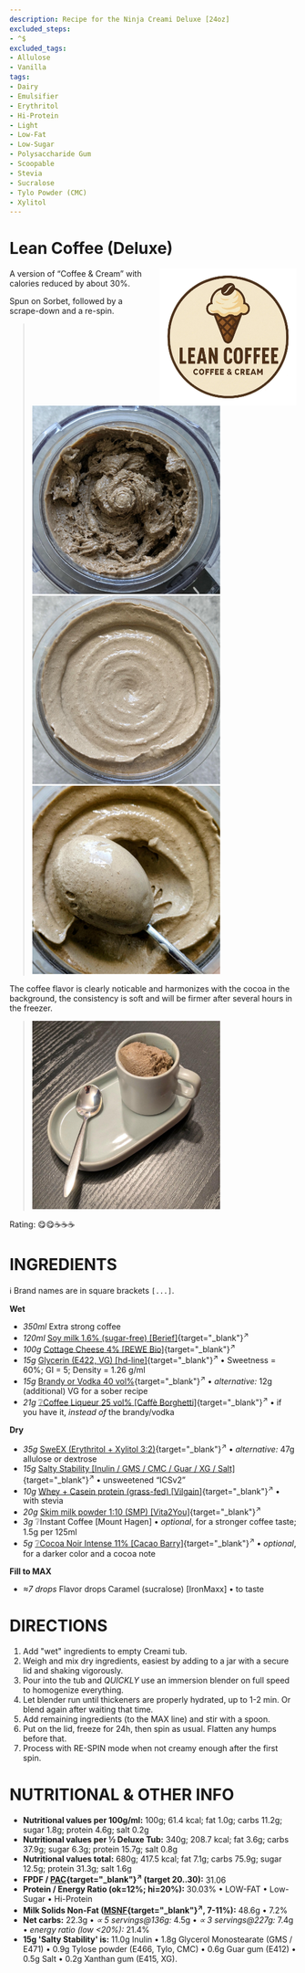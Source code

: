 ```yaml
---
description: Recipe for the Ninja Creami Deluxe [24oz]
excluded_steps:
- ^$
excluded_tags:
- Allulose
- Vanilla
tags:
- Dairy
- Emulsifier
- Erythritol
- Hi-Protein
- Light
- Low-Fat
- Low-Sugar
- Polysaccharide Gum
- Scoopable
- Stevia
- Sucralose
- Tylo Powder (CMC)
- Xylitol
---
```

# Lean Coffee (Deluxe)
<img style="float: right; margin-left: 1.5em;" width=240 alt="Logo" src="logo-lean-coffee.png" />

A version of “Coffee & Cream” with calories reduced by about 30%.

Spun on Sorbet, followed by a scrape-down and a re-spin.

> <img width=330 alt="After Sorbet" src="Lean-Coffee_2025-08-29_1.jpg" class="zoomable" />
> <img width=330 alt="After Respin" src="Lean-Coffee_2025-08-29_2.jpg" class="zoomable" />
> <img width=330 alt="Scooped" src="Lean-Coffee_2025-08-29_3.jpg" class="zoomable" />

The coffee flavor is clearly noticable and harmonizes with the cocoa in the background,
the consistency is soft and will be firmer after several hours in the freezer.

> <img width=330 alt="Served" src="Lean-Coffee_2025-08-29_4.jpg" class="zoomable" />

Rating: 😋😋☕☕☕

# INGREDIENTS

ℹ️ Brand names are in square brackets `[...]`.

**Wet**

  - _350ml_ Extra strong coffee
  - _120ml_ [Soy milk 1.6% (sugar-free) \[Berief\]](/ice-creamery/info/ingredients/#soy-milk){target="_blank"}<sup>↗</sup>
  - _100g_ [Cottage Cheese 4% \[REWE Bio\]](/ice-creamery/info/ingredients/#cottage-cheese){target="_blank"}<sup>↗</sup>
  - _15g_ [Glycerin (E422, VG) \[hd-line\]](/ice-creamery/info/ingredients/#vegetable-glycerin-glycerol-vg-e422){target="_blank"}<sup>↗</sup> • Sweetness = 60%; GI = 5; Density = 1.26 g/ml
  - _15g_ [Brandy or Vodka 40 vol%](/ice-creamery/info/ingredients/#alcohol-ethanol){target="_blank"}<sup>↗</sup> • *alternative:* 12g (additional) VG for a sober recipe
  - _21g_ [❔Coffee Liqueur 25 vol% \[Caffè Borghetti\]](/ice-creamery/info/ingredients/#alcohol-ethanol){target="_blank"}<sup>↗</sup> • if you have it, *instead of* the brandy/vodka

**Dry**

  - _35g_ [SweEX (Erythritol + Xylitol 3:2)](/ice-creamery/info/ingredients/#sweex-erythritol-xylitol-blend){target="_blank"}<sup>↗</sup> • *alternative:* 47g allulose or dextrose
  - _15g_ [Salty Stability \[Inulin / GMS / CMC / Guar / XG / Salt\]](/ice-creamery/S/Salty%20Stability/){target="_blank"}<sup>↗</sup> • unsweetened “ICSv2”
  - _10g_ [Whey + Casein protein (grass-fed) \[Vilgain\]](/ice-creamery/info/ingredients/#whey-protein){target="_blank"}<sup>↗</sup> • with stevia
  - _20g_ [Skim milk powder 1:10 (SMP) \[Vita2You\]](/ice-creamery/info/ingredients/#skim-milk-powder-smp){target="_blank"}<sup>↗</sup>
  - _3g_ ❔Instant Coffee [Mount Hagen] • *optional*, for a stronger coffee taste; 1.5g per 125ml
  - _5g_ [❔Cocoa Noir Intense 11% \[Cacao Barry\]](/ice-creamery/info/ingredients/#cocoa-powder){target="_blank"}<sup>↗</sup> • *optional*, for a darker color and a cocoa note

**Fill to MAX**

  - _≈7 drops_ Flavor drops Caramel (sucralose) [IronMaxx] • to taste

# DIRECTIONS

 1. Add "wet" ingredients to empty Creami tub.
 1. Weigh and mix dry ingredients, easiest by adding to a jar with a secure lid and shaking vigorously.
 1. Pour into the tub and *QUICKLY* use an immersion blender on full speed to homogenize everything.
 1. Let blender run until thickeners are properly hydrated, up to 1-2 min. Or blend again after waiting that time.
 1. Add remaining ingredients (to the MAX line) and stir with a spoon.
 1. Put on the lid, freeze for 24h, then spin as usual. Flatten any humps before that.
 1. Process with RE-SPIN mode when not creamy enough after the first spin.

# NUTRITIONAL & OTHER INFO

- **Nutritional values per 100g/ml:** 100g; 61.4 kcal; fat 1.0g; carbs 11.2g; sugar 1.8g; protein 4.6g; salt 0.2g
- **Nutritional values per ½ Deluxe Tub:** 340g; 208.7 kcal; fat 3.6g; carbs 37.9g; sugar 6.3g; protein 15.7g; salt 0.8g
- **Nutritional values total:** 680g; 417.5 kcal; fat 7.1g; carbs 75.9g; sugar 12.5g; protein 31.3g; salt 1.6g
- **FPDF / [PAC](/ice-creamery/info/glossary/#potere-anti-congelante-pac){target="_blank"}<sup>↗</sup> (target 20..30):** 31.06
- **Protein / Energy Ratio (ok=12%; hi=20%):** 30.03% • LOW-FAT • Low-Sugar • Hi-Protein
- **Milk Solids Non-Fat ([MSNF](/ice-creamery/info/glossary/#milk-solids-not-fat-msnf){target="_blank"}<sup>↗</sup>, 7-11%):** 48.6g • 7.2%
- **Net carbs:** 22.3g • *∝ 5 servings@136g:* 4.5g • *∝ 3 servings@227g:* 7.4g • *energy ratio (low <20%):* 21.4%
- **15g 'Salty Stability' is:** 11.0g Inulin • 1.8g Glycerol Monostearate (GMS / E471) • 0.9g Tylose powder (E466, Tylo, CMC) • 0.6g Guar gum (E412) • 0.5g Salt • 0.2g Xanthan gum (E415, XG).

